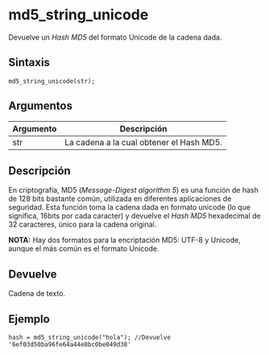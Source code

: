 # md5_string_unicode

Devuelve un _Hash MD5_ del formato Unicode de la cadena dada.

## Sintaxis

  
```gml  
md5_string_unicode(str);  
```  

## Argumentos

Argumento|Descripción|  
---|---|  
str|La cadena a la cual obtener el Hash MD5.|  

## Descripción

En criptografía, MD5 (_Message-Digest algorithm 5_) es una función de hash de 128 bits bastante común, utilizada en diferentes aplicaciones de seguridad. Esta función toma la cadena dada en formato unicode (lo que significa, 16bits por cada caracter) y devuelve el _Hash MD5_ hexadecimal de 32 caracteres, único para la cadena original.  
  
**NOTA:** Hay dos formatos para la encriptación MD5: UTF-8 y Unicode, aunque el más común es el formato Unicode.

## Devuelve

Cadena de texto.

## Ejemplo

  
```gml  
hash = md5_string_unicode("hola"); //Devuelve '6ef03d50ba96fe64a44e8bc0be049d38'  
```